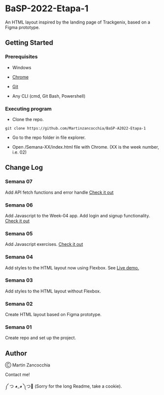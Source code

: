 # BaSP-2022-Etapa-1

An HTML layout inspired by the landing page of Trackgenix, based on a Figma prototype.

## Getting Started

### Prerequisites

- Windows

- [Chrome](https://www.google.com/chrome/browser/desktop/)

- [Git](https://git-scm.com/downloads)

- Any CLI (cmd, Git Bash, Powershell)

### Executing program

- Clone the repo.

```
git clone https://github.com/Martinzancocchia/BaSP-A2022-Etapa-1
```

- Go to the repo folder in file explorer.

- Open /Semana-XX/index.html file with Chrome. (XX is the week number, i.e. 02)

## Change Log

### Semana 07

Add API fetch functions and error handle
[Check it out](https://martinzancocchia.github.io/BaSP-A2022-Etapa-1/Semana-07/views/index.html)

### Semana 06

Add Javascript to the Week-04 app. Add login and signup functionality.
[Check it out](https://martinzancocchia.github.io/BaSP-A2022-Etapa-1/Semana-06/views/index.html)

### Semana 05

Add Javascript exercises.
[Check it out](https://github.com/Martinzancocchia/BaSP-A2022-Etapa-1/tree/main/Semana-05)

### Semana 04

Add styles to the HTML layout now using Flexbox.
See [Live demo.](https://martinzancocchia.github.io/BaSP-A2022-Etapa-1/Semana-04/index.html)

### Semana 03

Add styles to the HTML layout without Flexbox.

### Semana 02

Create HTML layout based on Figma prototype.

### Semana 01

Create repo and set up the project.

## Author

Ⓒ Martin Zancocchia

Contact me!

༼ つ ◕_◕ ༽つ🍪 (Sorry for the long Readme, take a cookie).